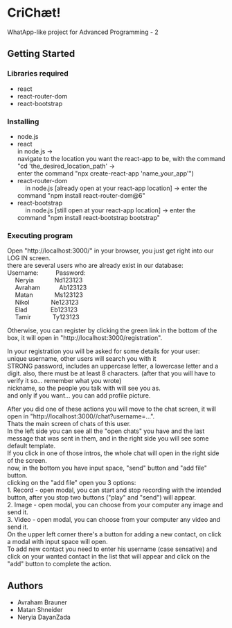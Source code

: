# CriChæt!

WhatApp-like project for Advanced Programming - 2

## Getting Started

### Libraries required

* react
* react-router-dom
* react-bootstrap

### Installing

* node.js
* react\
  in node.js ->\
  navigate to the location you want the react-app to be, with the command "cd 'the_desired_location_path' ->\
  enter the command "npx create-react-app 'name_your_app'")
* react-router-dom\
 &emsp; in node.js [already open at your react-app location] -> enter the command "npm install react-router-dom@6"
* react-bootstrap\
 &emsp; in node.js [still open at your react-app location] -> enter the command "npm install react-bootstrap bootstrap"

### Executing program

Open "http://localhost:3000/" in your browser, you just get right into our LOG IN screen.\
there are several users who are already exist in our database:\
Username: &emsp; &emsp; Password:\
&emsp; Neryia &nbsp;&nbsp;&nbsp;&emsp;&emsp; Nd123123\
&emsp; Avraham &nbsp;&nbsp;&emsp;&emsp; Ab123123\
&emsp; Matan   &emsp;&emsp;&emsp; Ms123123\
&emsp; Nikol   &emsp;&emsp;&emsp; Ne123123\
&emsp; Elad    &nbsp;&emsp;&emsp;&emsp; Eb123123\
&emsp; Tamir   &emsp;&emsp;&emsp; Ty123123
          
Otherwise, you can register by clicking the green link in the bottom of the box, it will open in "http://localhost:3000/registration".

In your registration you will be asked for some details for your user:\
unique username, other users will search you with it\
STRONG password, includes an uppercase letter, a lowercase letter and a digit. also, there must be at least 8 characters. (after that you will have to verify it so... remember what you wrote)\
nickname, so the people you talk with will see you as.\
and only if you want... you can add profile picture.

After you did one of these actions you will move to the chat screen, it will open in "http://localhost:3000//chat?username=...".\
Thats the main screen of chats of this user.\
In the left side you can see all the "open chats" you have and the last message that was sent in them, and in the right side you will see some default template.\
If you click in one of those intros, the whole chat will open in the right side of the screen.\
  now, in the bottom you have input space, "send" button and "add file" button.\
  clicking on the "add file" open you 3 options:\
    1. Record - open modal, you can start and stop recording with the intended button, after you stop two buttons ("play" and "send") will appear.\
    2. Image - open modal, you can choose from your computer any image and send it.\
    3. Video - open modal, you can choose from your computer any video and send it.\
On the upper left corner there's a button for adding a new contact, on click a modal with input space will open.\
  To add new contact you need to enter his username (case sensative) and click on your wanted contact in the list that will appear and click on the "add" button to complete the action.


## Authors

* Avraham Brauner
* Matan Shneider
* Neryia DayanZada
